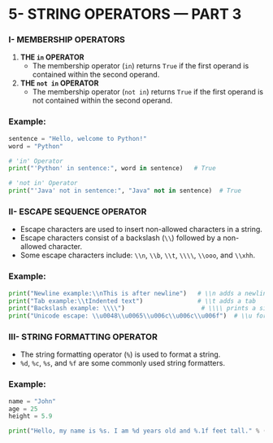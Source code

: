 # 5- STRING OPERATORS — PART 3

### I- MEMBERSHIP OPERATORS

1. **THE `in` OPERATOR**
   - The membership operator (`in`) returns `True` if the first operand is contained within the second operand.
2. **THE `not in` OPERATOR**
   - The membership operator (`not in`) returns `True` if the first operand is not contained within the second operand.

### Example:

```python
sentence = "Hello, welcome to Python!"
word = "Python"

# 'in' Operator
print("'Python' in sentence:", word in sentence)   # True

# 'not in' Operator
print("'Java' not in sentence:", "Java" not in sentence)  # True

```

### II- ESCAPE SEQUENCE OPERATOR

- Escape characters are used to insert non-allowed characters in a string.
- Escape characters consist of a backslash (`\\`) followed by a non-allowed character.
- Some escape characters include: `\\n`, `\\b`, `\\t`, `\\\\`, `\\ooo`, and `\\xhh`.

### Example:

```python
print("Newline example:\\nThis is after newline")   # \\n adds a newline
print("Tab example:\\tIndented text")               # \\t adds a tab
print("Backslash example: \\\\")                     # \\\\ prints a single backslash
print("Unicode escape: \\u0048\\u0065\\u006c\\u006c\\u006f")  # \\u for Unicode (Hello)

```

### III- STRING FORMATTING OPERATOR

- The string formatting operator (`%`) is used to format a string.
- `%d`, `%c`, `%s`, and `%f` are some commonly used string formatters.

### Example:

```python
name = "John"
age = 25
height = 5.9

print("Hello, my name is %s. I am %d years old and %.1f feet tall." % (name, age, height))

```
